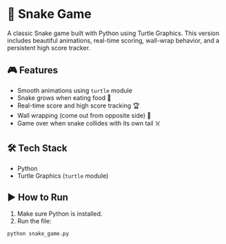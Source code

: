 # 🐍 Snake Game

A classic Snake game built with Python using Turtle Graphics. This version includes beautiful animations, real-time scoring, wall-wrap behavior, and a persistent high score tracker.

## 🎮 Features

- Smooth animations using `turtle` module
- Snake grows when eating food 🍎
- Real-time score and high score tracking 🏆
- Wall wrapping (come out from opposite side) 🔁
- Game over when snake collides with its own tail ☠️

## 🛠️ Tech Stack

- Python
- Turtle Graphics (`turtle` module)

## ▶️ How to Run

1. Make sure Python is installed.
2. Run the file:

```bash
python snake_game.py
